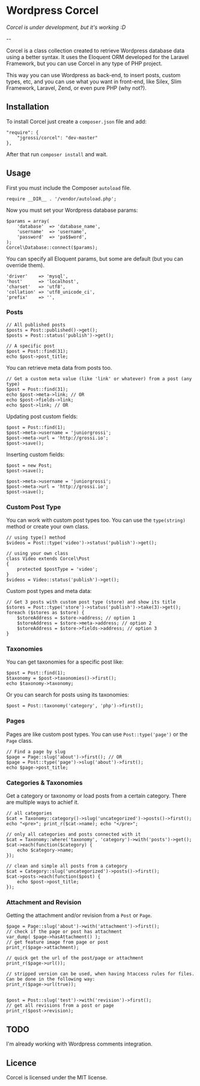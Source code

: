 Wordpress Corcel
================

*Corcel is under development, but it's working :D*

--

Corcel is a class collection created to retrieve Wordpress database data using a better syntax. It uses the Eloquent ORM developed for the Laravel Framework, but you can use Corcel in any type of PHP project.

This way you can use Wordpress as back-end, to insert posts, custom types, etc, and you can use what you want in front-end, like Silex, Slim Framework, Laravel, Zend, or even pure PHP (why not?).

## Installation

To install Corcel just create a `composer.json` file and add:

    "require": {
        "jgrossi/corcel": "dev-master"
    },

After that run `composer install` and wait.

## Usage

First you must include the Composer `autoload` file.

    require __DIR__ . '/vendor/autoload.php';

Now you must set your Wordpress database params:

    $params = array(
        'database'  => 'database_name',
        'username'  => 'username',
        'password'  => 'pa$$word',
    );
    Corcel\Database::connect($params);

You can specify all Eloquent params, but some are default (but you can override them).

    'driver'    => 'mysql',
    'host'      => 'localhost',
    'charset'   => 'utf8',
    'collation' => 'utf8_unicode_ci',
    'prefix'    => '',

### Posts

    // All published posts
    $posts = Post::published()->get();
    $posts = Post::status('publish')->get();

    // A specific post
    $post = Post::find(31);
    echo $post->post_title;

You can retrieve meta data from posts too.

    // Get a custom meta value (like 'link' or whatever) from a post (any type)
    $post = Post::find(31);
    echo $post->meta->link; // OR
    echo $post->fields->link;
    echo $post->link; // OR

Updating post custom fields:

    $post = Post::find(1);
    $post->meta->username = 'juniorgrossi';
    $post->meta->url = 'http://grossi.io';
    $post->save();

Inserting custom fields:

    $post = new Post;
    $post->save();

    $post->meta->username = 'juniorgrossi';
    $post->meta->url = 'http://grossi.io';
    $post->save();

### Custom Post Type

You can work with custom post types too. You can use the `type(string)` method or create your own class.

    // using type() method
    $videos = Post::type('video')->status('publish')->get();

    // using your own class
    class Video extends Corcel\Post
    {
        protected $postType = 'video';
    }
    $videos = Video::status('publish')->get();

Custom post types and meta data:

    // Get 3 posts with custom post type (store) and show its title
    $stores = Post::type('store')->status('publish')->take(3)->get();
    foreach ($stores as $store) {
        $storeAddress = $store->address; // option 1
        $storeAddress = $store->meta->address; // option 2
        $storeAddress = $store->fields->address; // option 3
    }

### Taxonomies

You can get taxonomies for a specific post like:

    $post = Post::find(1);
    $taxonomy = $post->taxonomies()->first();
    echo $taxonomy->taxonomy;

Or you can search for posts using its taxonomies:

    $post = Post::taxonomy('category', 'php')->first();

### Pages

Pages are like custom post types. You can use `Post::type('page')` or the `Page` class.

    // Find a page by slug
    $page = Page::slug('about')->first(); // OR
    $page = Post::type('page')->slug('about')->first();
    echo $page->post_title;

### Categories & Taxonomies

Get a category or taxonomy or load posts from a certain category. There are multiple ways
to achief it.

    // all categories
    $cat = Taxonomy::category()->slug('uncategorized')->posts()->first();
    echo "<pre>"; print_r($cat->name); echo "</pre>";

    // only all categories and posts connected with it
    $cat = Taxonomy::where('taxonomy', 'category')->with('posts')->get();
    $cat->each(function($category) {
        echo $category->name;
    });

    // clean and simple all posts from a category
    $cat = Category::slug('uncategorized')->posts()->first();
    $cat->posts->each(function($post) {
        echo $post->post_title;
    });


### Attachment and Revision

Getting the attachment and/or revision from a `Post` or `Page`.

    $page = Page::slug('about')->with('attachment')->first();
    // check if the page or post has attachment
    var_dump( $page->hasAttachment() );
    // get feature image from page or post
    print_r($page->attachment);

    // quick get the url of the post/page or attachment
    print_r($page->url());

    // stripped version can be used, when having htaccess rules for files. Can be done in the following way:
    print_r($page->url(true));


    $post = Post::slug('test')->with('revision')->first();
    // get all revisions from a post or page
    print_r($post->revision);


## TODO

I'm already working with Wordpress comments integration.

## Licence

Corcel is licensed under the MIT license.
